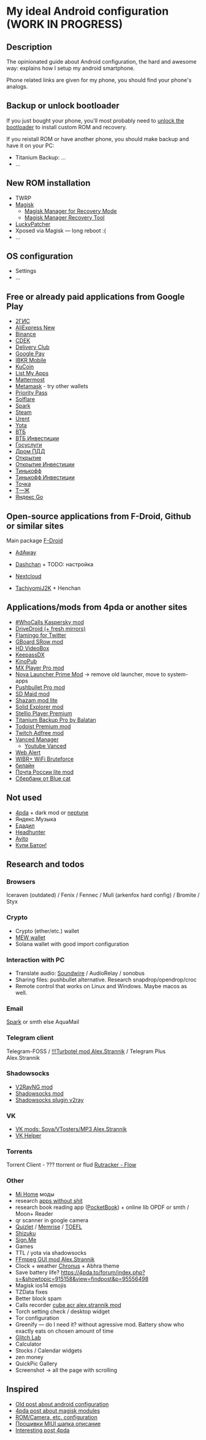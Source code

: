 # My ideal Android configuration (WORK IN PROGRESS)

## Description

The opinionated guide about Android configuration, the hard and awesome way:
explains how I setup my android smartphone.

Phone related links are given for my phone, you should find your phone's
analogs.

## Backup or unlock bootloader

If you just bought your phone, you'll most probably need to
[unlock the bootloader](https://4pda.to/forum/index.php?showtopic=721838&st=14360#entry63359408)
to install custom ROM and recovery.

If you reistall ROM or have another phone, you should make backup and have it
on your PC:

* Titanium Backup: ...
* ...

## New ROM installation

* TWRP
* [Magisk](https://4pda.to/forum/index.php?showtopic=774072)
  * [Magisk Manager for Recovery Mode](https://4pda.to/forum/index.php?showtopic=915158&st=0#entry76265618)
  * [Magisk Manager Recovery Tool](https://4pda.to/forum/index.php?showtopic=915158&st=20#entry81113962)
* [LuckyPatcher](https://4pda.to/forum/index.php?showtopic=298302)
* Xposed via Magisk — long reboot :(
* ...

## OS configuration

* Settings
* ...

## Free or already paid applications from Google Play

* [2ГИС](https://play.google.com/store/apps/details?id=ru.dublgis.dgismobile)
* [AliExpress New](https://play.google.com/store/apps/details?id=ru.aliexpress.buyer)
* [Binance](https://play.google.com/store/apps/details?id=com.binance.dev)
* [CDEK](https://play.google.com/store/apps/details?id=com.logistic.sdek)
* [Delivery Club](https://play.google.com/store/apps/details?id=com.deliveryclub)
* [Google Pay](https://play.google.com/store/apps/details?id=com.google.android.apps.walletnfcrel)
* [IBKR Mobile](https://play.google.com/store/apps/details?id=atws.app)
* [KuCoin](https://play.google.com/store/apps/details?id=com.kubi.kucoin)
* [List My Apps](https://play.google.com/store/apps/details?id=de.onyxbits.listmyapps)
* [Mattermost](https://play.google.com/store/apps/details?id=com.mattermost.rn)
* [Metamask](https://play.google.com/store/apps/details?id=io.metamask) - try
other wallets
* [Priority Pass](https://play.google.com/store/apps/details?id=com.prioritypass3)
* [Solflare](https://play.google.com/store/apps/details?id=com.solflare.mobile)
* [Spark](https://play.google.com/store/apps/details?id=com.readdle.spark)
* [Steam](https://play.google.com/store/apps/details?id=com.valvesoftware.android.steam.community)
* [Urent](https://play.google.com/store/apps/details?id=ru.urentbike.app)
* [Yota](https://play.google.com/store/apps/details?id=ru.yota.android)
* [ВТБ](https://play.google.com/store/apps/details?id=ru.vtb24.mobilebanking.android)
* [ВТБ Инвестиции](https://play.google.com/store/apps/details?id=ru.vtb.invest)
* [Госуслуги](https://play.google.com/store/apps/details?id=ru.rostel)
* [Дром ПДД](https://play.google.com/store/apps/details?id=ru.drom.pdd.android.app)
* [Открытие](https://play.google.com/store/apps/details?id=com.openbank)
* [Открытие Инвестиции](https://play.google.com/store/apps/details?id=ru.openbroker.app)
* [Тинькофф](https://play.google.com/store/apps/details?id=com.idamob.tinkoff.android)
* [Тинькофф Инвестиции](https://play.google.com/store/apps/details?id=ru.tinkoff.investing)
* [Точка](https://play.google.com/store/apps/details?id=ru.zhuck.webapp)
* [Т—Ж](https://play.google.com/store/apps/details?id=com.tjuraniaapp)
* [Яндекс Go](https://play.google.com/store/apps/details?id=ru.yandex.taxi)

## Open-source applications from F-Droid, Github or similar sites

Main package [F-Droid](https://f-droid.org/repository/browse/?fdid=org.fdroid.fdroid)

* [AdAway](https://f-droid.org/repository/browse/?fdid=org.adaway)
* [Dashchan](https://f-droid.org/en/packages/com.mishiranu.dashchan/) + TODO: настройка
* [Nextcloud](https://f-droid.org/packages/com.nextcloud.client/)

* [TachiyomiJ2K](https://github.com/Jays2Kings/tachiyomiJ2K) + Henchan

## Applications/mods from 4pda or another sites

* [#WhoCalls Kaspersky mod](https://4pda.to/forum/index.php?showtopic=962141)
* [DriveDroid (+ fresh mirrors)](https://4pda.to/forum/index.php?showtopic=405264)
* [Flamingo for Twitter](https://4pda.to/forum/index.php?showtopic=750208)
* [GBoard SRow mod](https://4pda.to/forum/index.php?s=&showtopic=469533&view=findpost&p=63157237)
* [HD VideoBox](https://strannikmodz.me/apps/media/135-hdvideobox-222.html)
* [KeepassDX](https://4pda.to/forum/index.php?showtopic=956751)
* [KinoPub](https://kino.pub/plugin/android)
* [MX Player Pro mod](https://4pda.to/forum/index.php?showtopic=253883)
* [Nova Launcher Prime Mod](https://4pda.to/forum/index.php?showtopic=297970) -> remove old launcher, move to system-apps
* [Pushbullet Pro mod](https://4pda.to/forum/index.php?showtopic=444653)
* [SD Maid mod](https://4pda.to/forum/index.php?showtopic=230839)
* [Shazam mod lite](https://4pda.to/forum/index.php?showtopic=128657)
* [Solid Explorer mod](https://4pda.to/forum/index.php?showtopic=325553)
* [Stellio Player Premium](https://pdalife.ru/stellio-player-android-a33518.html)
* [Titanium Backup Pro by Balatan](https://4pda.to/forum/index.php?showtopic=152562)
* [Todoist Premium mod](https://4pda.to/forum/index.php?showtopic=445134)
* [Twitch Adfree mod](https://4pda.to/forum/index.php?showtopic=320321)
* [Vanced Manager](https://4pda.to/forum/index.php?showtopic=997981)
  * [Youtube Vanced](https://4pda.to/forum/index.php?showtopic=916464)
* [Web Alert](https://4pda.to/forum/index.php?showtopic=1020319)
* [WIBR+ WiFi Bruteforce](https://4pda.to/forum/index.php?showtopic=474979)
* [билайн](https://strannikmodz.me/apps/call-and-sms/1167-beeline-mp.html)
* [Почта России lite mod](https://4pda.to/forum/index.php?showtopic=527578)
* [Сбербанк от Blue cat](https://4pda.to/forum/index.php?showtopic=413213)

## Not used

* [4pda](https://play.google.com/store/apps/details?id=ru.fourpda.client) + dark
mod or [neptune](https://4pda.to/forum/index.php?showtopic=912798)
* Яндекс.Музыка
* [Едадил](https://strannikmodz.me/apps/office/1000-edadil.html)
* [Headhunter](https://strannikmodz.me/apps/other/745-headhunter.html)
* [Avito](https://strannikmodz.me/apps/internet/309-avito-800.html)
* [Купи Батон!](https://4pda.to/forum/index.php?showtopic=494295)

## Research and todos

### Browsers

Iceraven (outdated) / Fenix / Fennec / Mull (arkenfox hard config) / Bromite / Styx

### Crypto

* Crypto (ether/etc.) wallet
* [MEW wallet](https://play.google.com/store/apps/details?id=com.myetherwallet.mewwallet)
* Solana wallet with good import configuration

### Interaction with PC

* Translate audio: [Soundwire](https://4pda.to/forum/index.php?showtopic=456143) / AudioRelay / sonobus
* Sharing files: pushbullet alternative. Research snapdrop/opendrop/croc
* Remote control that works on Linux and Windows. Maybe macos as well.

### Email

[Spark](https://play.google.com/store/apps/details?id=com.readdle.spark) or smth else
AquaMail

### Telegram client

Telegram-FOSS / [!!!Turbotel mod Alex.Strannik](https://4pda.to/forum/index.php?showtopic=820264) /
Telegram Plus Alex.Strannik

### Shadowsocks

* [V2RayNG mod](https://4pda.to/forum/index.php?showtopic=1033788)
* [Shadowsocks mod](https://4pda.to/forum/index.php?showtopic=744431)
* [Shadowsocks plugin v2ray](https://play.google.com/store/apps/details?id=com.github.shadowsocks.plugin.v2ray)

### VK

* [VK mods: Sova/VTosters/MP3 Alex.Strannik](https://4pda.to/forum/index.php?showtopic=246233)
* [VK Helper](https://strannikmodz.me/apps/internet/896-vk-helper.html)

### Torrents

Torrent Client - ??? ttorrent or flud
[Rutracker - Flow](https://4pda.to/forum/index.php?showtopic=729411)

### Other

* [Mi Home](https://play.google.com/store/apps/details?id=com.xiaomi.smarthome) моды
* research [apps without shit](https://4pda.to/forum/index.php?showtopic=1005108&st=220)
* research book reading app ([PocketBook](https://play.google.com/store/apps/details?id=com.obreey.reader)) +
online lib OPDF or smth / Moon+ Reader
* qr scanner in google camera
* [Quizlet](https://play.google.com/store/apps/details?id=com.quizlet.quizletandroid) /
[Memrise](https://strannikmodz.me/apps/learning/1010-memrise.html) /
[TOEFL](https://strannikmodz.me/apps/learning/587-toefl.html)
* [Shizuku](https://play.google.com/store/apps/details?id=moe.shizuku.privileged.api)
* [Sign.Me](https://play.google.com/store/apps/details?id=me.sign)
* Games
* TTL / yota via shadowsocks
* [FFmpeg GUI mod Alex.Strannik](https://4pda.to/forum/index.php?showtopic=318265)
* Clock + weather [Chronus](https://4pda.to/forum/index.php?showtopic=425879) + Abhra theme
* Save battery life? <https://4pda.to/forum/index.php?s=&showtopic=915158&view=findpost&p=95556498>
* Magisk ios14 emojis
* TZData fixes
* Better block spam
* Calls recorder [cube acr alex.strannik mod](https://4pda.to/forum/index.php?showtopic=845323&st=1560)
* Torch setting check / desktop widget
* Tor configuration
* Greenify — do I need it? without agressive mod. Battery show who exactly eats
on chosen amount of time
* [Glitch Lab](https://strannikmodz.me/apps/multimedia/827-glitch-lab.html)
* Calculator
* Stocks / Calendar widgets
* zen money
* QuickPic Gallery
* Screenshot -> all the page with scrolling

## Inspired

* [Old post about android configuration](https://gist.github.com/Robpol86/6026509)
* [4pda post about magisk modules](https://4pda.to/forum/index.php?showtopic=946260&st=120#entry79458465)
* [ROM/Camera, etc. configuration](https://4pda.to/forum/index.php?showtopic=1023071&view=findpost&p=111994948)
* [Прошивки MIUI шапка описание](https://4pda.to/forum/index.php?showtopic=1019227)
* [Interesting post 4pda](https://4pda.to/forum/index.php?showtopic=151739&view=findpost&p=106328856)
